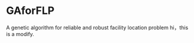 # GAforFLP
A genetic algorithm for reliable and robust facility location problem
hi，this is a modify.
